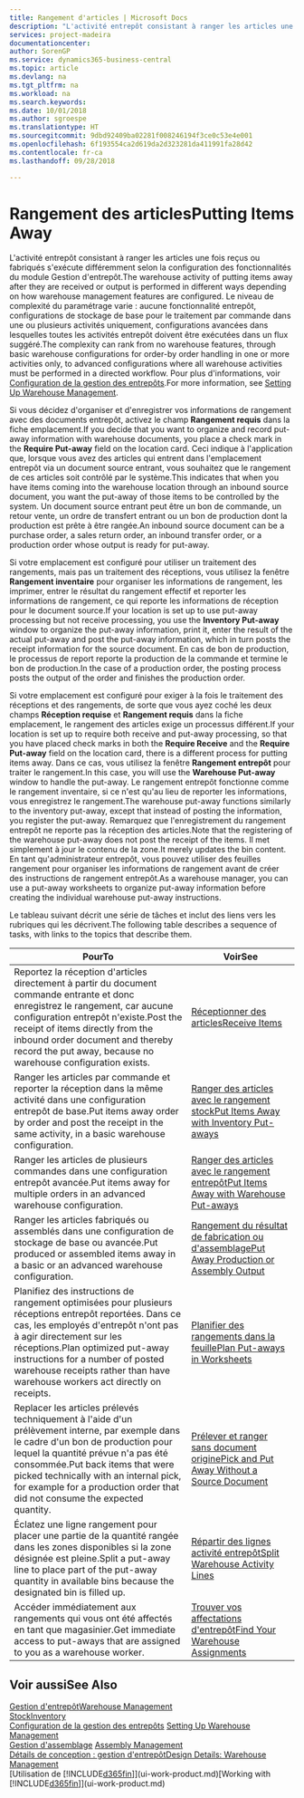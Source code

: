 ```yaml
---
title: Rangement d'articles | Microsoft Docs
description: "L'activité entrepôt consistant à ranger les articles une fois reçus ou fabriqués s'exécute différemment selon la configuration des fonctionnalités du module Gestion d'entrepôt."
services: project-madeira
documentationcenter: 
author: SorenGP
ms.service: dynamics365-business-central
ms.topic: article
ms.devlang: na
ms.tgt_pltfrm: na
ms.workload: na
ms.search.keywords: 
ms.date: 10/01/2018
ms.author: sgroespe
ms.translationtype: HT
ms.sourcegitcommit: 9dbd92409ba02281f008246194f3ce0c53e4e001
ms.openlocfilehash: 6f193554ca2d619da2d323281da411991fa28d42
ms.contentlocale: fr-ca
ms.lasthandoff: 09/28/2018

---
```

# <a name="putting-items-away"></a><span data-ttu-id="51df8-103">Rangement des articles</span><span class="sxs-lookup"><span data-stu-id="51df8-103">Putting Items Away</span></span>
<span data-ttu-id="51df8-104">L'activité entrepôt consistant à ranger les articles une fois reçus ou fabriqués s'exécute différemment selon la configuration des fonctionnalités du module Gestion d'entrepôt.</span><span class="sxs-lookup"><span data-stu-id="51df8-104">The warehouse activity of putting items away after they are received or output is performed in different ways depending on how warehouse management features are configured.</span></span> <span data-ttu-id="51df8-105">Le niveau de complexité du paramétrage varie : aucune fonctionnalité entrepôt, configurations de stockage de base pour le traitement par commande dans une ou plusieurs activités uniquement, configurations avancées dans lesquelles toutes les activités entrepôt doivent être exécutées dans un flux suggéré.</span><span class="sxs-lookup"><span data-stu-id="51df8-105">The complexity can rank from no warehouse features, through basic warehouse configurations for order-by order handling in one or more activities only, to advanced configurations where all warehouse activities must be performed in a directed workflow.</span></span> <span data-ttu-id="51df8-106">Pour plus d'informations, voir [Configuration de la gestion des entrepôts](warehouse-setup-warehouse.md).</span><span class="sxs-lookup"><span data-stu-id="51df8-106">For more information, see [Setting Up Warehouse Management](warehouse-setup-warehouse.md).</span></span>

<span data-ttu-id="51df8-107">Si vous décidez d'organiser et d'enregistrer vos informations de rangement avec des documents entrepôt, activez le champ **Rangement requis** dans la fiche emplacement.</span><span class="sxs-lookup"><span data-stu-id="51df8-107">If you decide that you want to organize and record put-away information with warehouse documents, you place a check mark in the **Require Put-away** field on the location card.</span></span> <span data-ttu-id="51df8-108">Ceci indique à l'application que, lorsque vous avez des articles qui entrent dans l'emplacement entrepôt via un document source entrant, vous souhaitez que le rangement de ces articles soit contrôlé par le système.</span><span class="sxs-lookup"><span data-stu-id="51df8-108">This indicates that when you have items coming into the warehouse location through an inbound source document, you want the put-away of those items to be controlled by the system.</span></span> <span data-ttu-id="51df8-109">Un document source entrant peut être un bon de commande, un retour vente, un ordre de transfert entrant ou un bon de production dont la production est prête à être rangée.</span><span class="sxs-lookup"><span data-stu-id="51df8-109">An inbound source document can be a purchase order, a sales return order, an inbound transfer order, or a production order whose output is ready for put-away.</span></span>  

<span data-ttu-id="51df8-110">Si votre emplacement est configuré pour utiliser un traitement des rangements, mais pas un traitement des réceptions, vous utilisez la fenêtre **Rangement inventaire** pour organiser les informations de rangement, les imprimer, entrer le résultat du rangement effectif et reporter les informations de rangement, ce qui reporte les informations de réception pour le document source.</span><span class="sxs-lookup"><span data-stu-id="51df8-110">If your location is set up to use put-away processing but not receive processing, you use the **Inventory Put-away** window to organize the put-away information, print it, enter the result of the actual put-away and post the put-away information, which in turn posts the receipt information for the source document.</span></span> <span data-ttu-id="51df8-111">En cas de bon de production, le processus de report reporte la production de la commande et termine le bon de production.</span><span class="sxs-lookup"><span data-stu-id="51df8-111">In the case of a production order, the posting process posts the output of the order and finishes the production order.</span></span>

<span data-ttu-id="51df8-112">Si votre emplacement est configuré pour exiger à la fois le traitement des réceptions et des rangements, de sorte que vous ayez coché les deux champs **Réception requise** et **Rangement requis** dans la fiche emplacement, le rangement des articles exige un processus différent.</span><span class="sxs-lookup"><span data-stu-id="51df8-112">If your location is set up to require both receive and put-away processing, so that you have placed check marks in both the **Require Receive** and the **Require Put-away** field on the location card, there is a different process for putting items away.</span></span> <span data-ttu-id="51df8-113">Dans ce cas, vous utilisez la fenêtre **Rangement entrepôt** pour traiter le rangement.</span><span class="sxs-lookup"><span data-stu-id="51df8-113">In this case, you will use the **Warehouse Put-away** window to handle the put-away.</span></span> <span data-ttu-id="51df8-114">Le rangement entrepôt fonctionne comme le rangement inventaire, si ce n'est qu'au lieu de reporter les informations, vous enregistrez le rangement.</span><span class="sxs-lookup"><span data-stu-id="51df8-114">The warehouse put-away functions similarly to the inventory put-away, except that instead of posting the information, you register the put-away.</span></span> <span data-ttu-id="51df8-115">Remarquez que l'enregistrement du rangement entrepôt ne reporte pas la réception des articles.</span><span class="sxs-lookup"><span data-stu-id="51df8-115">Note that the registering of the warehouse put-away does not post the receipt of the items.</span></span> <span data-ttu-id="51df8-116">Il met simplement à jour le contenu de la zone.</span><span class="sxs-lookup"><span data-stu-id="51df8-116">It merely updates the bin content.</span></span> <span data-ttu-id="51df8-117">En tant qu'administrateur entrepôt, vous pouvez utiliser des feuilles rangement pour organiser les informations de rangement avant de créer des instructions de rangement entrepôt.</span><span class="sxs-lookup"><span data-stu-id="51df8-117">As a warehouse manager, you can use a put-away worksheets to organize put-away information before creating the individual warehouse put-away instructions.</span></span>

<span data-ttu-id="51df8-118">Le tableau suivant décrit une série de tâches et inclut des liens vers les rubriques qui les décrivent.</span><span class="sxs-lookup"><span data-stu-id="51df8-118">The following table describes a sequence of tasks, with links to the topics that describe them.</span></span>   

|<span data-ttu-id="51df8-119">**Pour**</span><span class="sxs-lookup"><span data-stu-id="51df8-119">**To**</span></span>|<span data-ttu-id="51df8-120">**Voir**</span><span class="sxs-lookup"><span data-stu-id="51df8-120">**See**</span></span>|  
|------------|-------------|  
|<span data-ttu-id="51df8-121">Reportez la réception d'articles directement à partir du document commande entrante et donc enregistrez le rangement, car aucune configuration entrepôt n'existe.</span><span class="sxs-lookup"><span data-stu-id="51df8-121">Post the receipt of items directly from the inbound order document and thereby record the put away, because no warehouse configuration exists.</span></span>|[<span data-ttu-id="51df8-122">Réceptionner des articles</span><span class="sxs-lookup"><span data-stu-id="51df8-122">Receive Items</span></span>](warehouse-how-receive-items.md)|  
|<span data-ttu-id="51df8-123">Ranger les articles par commande et reporter la réception dans la même activité dans une configuration entrepôt de base.</span><span class="sxs-lookup"><span data-stu-id="51df8-123">Put items away order by order and post the receipt in the same activity, in a basic warehouse configuration.</span></span>|[<span data-ttu-id="51df8-124">Ranger des articles avec le rangement stock</span><span class="sxs-lookup"><span data-stu-id="51df8-124">Put Items Away with Inventory Put-aways</span></span>](warehouse-how-to-put-items-away-with-inventory-put-aways.md)|  
|<span data-ttu-id="51df8-125">Ranger les articles de plusieurs commandes dans une configuration entrepôt avancée.</span><span class="sxs-lookup"><span data-stu-id="51df8-125">Put items away for multiple orders in an advanced warehouse configuration.</span></span>|[<span data-ttu-id="51df8-126">Ranger des articles avec le rangement entrepôt</span><span class="sxs-lookup"><span data-stu-id="51df8-126">Put Items Away with Warehouse Put-aways</span></span>](warehouse-how-to-put-items-away-with-warehouse-put-aways.md)|  
|<span data-ttu-id="51df8-127">Ranger les articles fabriqués ou assemblés dans une configuration de stockage de base ou avancée.</span><span class="sxs-lookup"><span data-stu-id="51df8-127">Put produced or assembled items away in a basic or an advanced warehouse configuration.</span></span>|[<span data-ttu-id="51df8-128">Rangement du résultat de fabrication ou d'assemblage</span><span class="sxs-lookup"><span data-stu-id="51df8-128">Put Away Production or Assembly Output</span></span>](warehouse-how-to-put-away-production-output.md)|
|<span data-ttu-id="51df8-129">Planifiez des instructions de rangement optimisées pour plusieurs réceptions entrepôt reportées. Dans ce cas, les employés d'entrepôt n'ont pas à agir directement sur les réceptions.</span><span class="sxs-lookup"><span data-stu-id="51df8-129">Plan optimized put-away instructions for a number of posted warehouse receipts rather than have warehouse workers act directly on receipts.</span></span>|[<span data-ttu-id="51df8-130">Planifier des rangements dans la feuille</span><span class="sxs-lookup"><span data-stu-id="51df8-130">Plan Put-aways in Worksheets</span></span>](warehouse-how-to-plan-put-aways-in-worksheets.md)|  
|<span data-ttu-id="51df8-131">Replacer les articles prélevés techniquement à l'aide d'un prélèvement interne, par exemple dans le cadre d'un bon de production pour lequel la quantité prévue n'a pas été consommée.</span><span class="sxs-lookup"><span data-stu-id="51df8-131">Put back items that were picked technically with an internal pick, for example for a production order that did not consume the expected quantity.</span></span>|[<span data-ttu-id="51df8-132">Prélever et ranger sans document origine</span><span class="sxs-lookup"><span data-stu-id="51df8-132">Pick and Put Away Without a Source Document</span></span>](warehouse-how-to-create-put-aways-from-internal-put-aways.md)|
|<span data-ttu-id="51df8-133">Éclatez une ligne rangement pour placer une partie de la quantité rangée dans les zones disponibles si la zone désignée est pleine.</span><span class="sxs-lookup"><span data-stu-id="51df8-133">Split a put-away line to place part of the put-away quantity in available bins because the designated bin is filled up.</span></span>|[<span data-ttu-id="51df8-134">Répartir des lignes activité entrepôt</span><span class="sxs-lookup"><span data-stu-id="51df8-134">Split Warehouse Activity Lines</span></span>](warehouse-how-to-split-warehouse-activity-lines.md)|
|<span data-ttu-id="51df8-135">Accéder immédiatement aux rangements qui vous ont été affectés en tant que magasinier.</span><span class="sxs-lookup"><span data-stu-id="51df8-135">Get immediate access to put-aways that are assigned to you as a warehouse worker.</span></span>|[<span data-ttu-id="51df8-136">Trouver vos affectations d'entrepôt</span><span class="sxs-lookup"><span data-stu-id="51df8-136">Find Your Warehouse Assignments</span></span>](warehouse-how-to-find-your-warehouse-assignments.md)|    

## <a name="see-also"></a><span data-ttu-id="51df8-137">Voir aussi</span><span class="sxs-lookup"><span data-stu-id="51df8-137">See Also</span></span>  
[<span data-ttu-id="51df8-138">Gestion d'entrepôt</span><span class="sxs-lookup"><span data-stu-id="51df8-138">Warehouse Management</span></span>](warehouse-manage-warehouse.md)  
[<span data-ttu-id="51df8-139">Stock</span><span class="sxs-lookup"><span data-stu-id="51df8-139">Inventory</span></span>](inventory-manage-inventory.md)  
<span data-ttu-id="51df8-140">[Configuration de la gestion des entrepôts](warehouse-setup-warehouse.md)   </span><span class="sxs-lookup"><span data-stu-id="51df8-140">[Setting Up Warehouse Management](warehouse-setup-warehouse.md)   </span></span>  
<span data-ttu-id="51df8-141">[Gestion d'assemblage](assembly-assemble-items.md)  </span><span class="sxs-lookup"><span data-stu-id="51df8-141">[Assembly Management](assembly-assemble-items.md)  </span></span>  
[<span data-ttu-id="51df8-142">Détails de conception : gestion d'entrepôt</span><span class="sxs-lookup"><span data-stu-id="51df8-142">Design Details: Warehouse Management</span></span>](design-details-warehouse-management.md)  
<span data-ttu-id="51df8-143">[Utilisation de [!INCLUDE[d365fin](includes/d365fin_md.md)]](ui-work-product.md)</span><span class="sxs-lookup"><span data-stu-id="51df8-143">[Working with [!INCLUDE[d365fin](includes/d365fin_md.md)]](ui-work-product.md)</span></span>  

